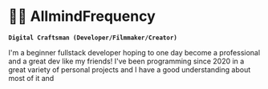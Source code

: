 # 🏄‍♂️ AllmindFrequency

**`Digital Craftsman (Developer/Filmmaker/Creator)`**

I'm a beginner fullstack developer hoping to one day become a professional and a great dev like my friends! I've been programming since 2020 in a great variety of personal projects and I have a good understanding about most of it and 

